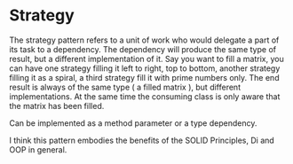 # Strategy

The strategy pattern refers to a unit of work who would delegate a part of its task to a dependency. 
The dependency will produce the same type of result,
but a different implementation of it. 
Say you want to fill a matrix, you can have one strategy filling it left to right, top to bottom, 
another strategy filling it as a spiral, a third strategy fill it with prime numbers only.
The end result is always of the same type ( a filled matrix ), but different implementations.
At the same time the consuming class is only aware that the matrix has been filled.

Can be implemented as a method parameter or a type dependency. 

I think this pattern embodies the benefits of the SOLID Principles, Di and OOP in general. 
